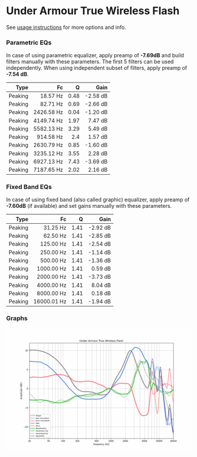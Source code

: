 # Under Armour True Wireless Flash
See [usage instructions](https://github.com/jaakkopasanen/AutoEq#usage) for more options and info.

### Parametric EQs
In case of using parametric equalizer, apply preamp of **-7.69dB** and build filters manually
with these parameters. The first 5 filters can be used independently.
When using independent subset of filters, apply preamp of **-7.54 dB**.

| Type    | Fc         |    Q | Gain     |
|--------:|-----------:|-----:|---------:|
| Peaking | 18.57 Hz   | 0.48 | -2.58 dB |
| Peaking | 82.71 Hz   | 0.69 | -2.66 dB |
| Peaking | 2426.58 Hz | 0.04 | -1.20 dB |
| Peaking | 4149.74 Hz | 1.97 | 7.47 dB  |
| Peaking | 5582.13 Hz | 3.29 | 5.49 dB  |
| Peaking | 914.58 Hz  | 2.4  | 1.57 dB  |
| Peaking | 2630.79 Hz | 0.85 | -1.60 dB |
| Peaking | 3235.12 Hz | 3.55 | 2.28 dB  |
| Peaking | 6927.13 Hz | 7.43 | -3.69 dB |
| Peaking | 7187.65 Hz | 2.02 | 2.16 dB  |

### Fixed Band EQs
In case of using fixed band (also called graphic) equalizer, apply preamp of **-7.60dB**
(if available) and set gains manually with these parameters.

| Type    | Fc          |    Q | Gain     |
|--------:|------------:|-----:|---------:|
| Peaking | 31.25 Hz    | 1.41 | -2.92 dB |
| Peaking | 62.50 Hz    | 1.41 | -2.85 dB |
| Peaking | 125.00 Hz   | 1.41 | -2.54 dB |
| Peaking | 250.00 Hz   | 1.41 | -1.14 dB |
| Peaking | 500.00 Hz   | 1.41 | -1.36 dB |
| Peaking | 1000.00 Hz  | 1.41 | 0.59 dB  |
| Peaking | 2000.00 Hz  | 1.41 | -3.73 dB |
| Peaking | 4000.00 Hz  | 1.41 | 8.04 dB  |
| Peaking | 8000.00 Hz  | 1.41 | 0.18 dB  |
| Peaking | 16000.01 Hz | 1.41 | -1.94 dB |

### Graphs
![](./Under%20Armour%20True%20Wireless%20Flash.png)